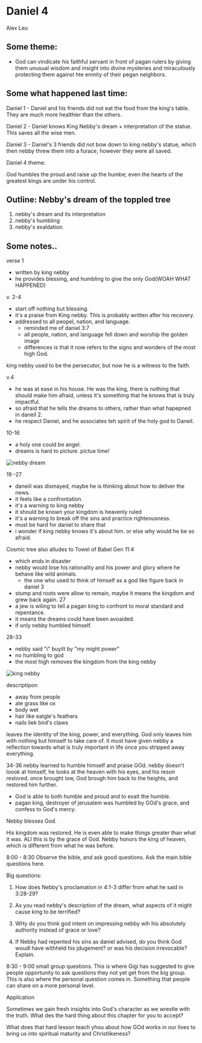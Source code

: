 # Daniel 4

Alex Leu

## Some theme:
- God can vindicate his faithful servant in front of pagan rulers by giving them unusual wisdom and insight into divine mysteries and miraculously protecting them against hte enmity of their pegan neighbors.

## Some what happened last time:

Daniel 1 - Daniel and his friends did not eat the food from the king's table. They are much more healthier than the others.

Daniel 2 - Daniel knows King Nebby's dream + interpretation of the statue. This saves all the wise men.

Daniel 3 - Daniel's 3 friends did not bow down to king nebby's statue, which then nebby threw them into a furace, however they were all saved.

Daniel 4 theme:

God humbles the proud and raise up the humbe; even the hearts of the greatest kings are under his control.

## Outline: Nebby's dream of the toppled tree
1. nebby's dream and its interpretation
1. nebby's humbling
1. nebby's exaldation.

## Some notes..
verse 1 
- written by king nebby
- he provides blessing, and humbling to give the only God(WOAH WHAT HAPPENED)

v. 2-4
- start off nothing but blessing.
- it's a praise from King nebby. This is probably written after his recovery. 
- addressed to all peopel, nation, and language.
  - reminded me of daniel 3:7
  - all people, nation, and language fell down and worship the golden image
  - differences is that it now refers to the signs and wonders of the most high God.

king nebby used to be the persecutor, but now he is a witness to the faith.

v.4
- he was at ease in his house. He was the king, there is nothing that should make him afraid, unless it's something that he knows that is truly impactful.
- so afraid that he tells the dreams to others, rather than what hapepned in daneil 2.
- he respect Daniel, and he associates teh spirit of the holy god to Daneil.

10-16
- a holy one could be angel.
- dreams is hard to picture. pictue time!

![nebby dream](https://i.pinimg.com/originals/38/60/a2/3860a27c17c255b25e6fc641c7de406e.jpg)

19 -27
- daneiil was dismayed, maybe he is thinking about how to deliver the news. 
- it feels like a confrontation.
- it's a warning to king nebby
- it should be known your kingdom is heavenly ruled
- it's a warning to break off the sins and practice righteousness.
- must be hard for daniel to share that
- i wonder if king nebby knows it's about him. or else why would he be so afraid.

Cosmic tree also alludes to Towel of Babel Gen 11:4
- which ends in disaster
- nebby would lose his rationality and his power and glory where he behave like wild animals.
  - the one who used to think of himself as a god like figure back in daniel 3
- stump and roots were allow to remain, maybe it means the kingdom and grew back again. 
27
- a jew is wiling to tell a pagan king to confront to moral standard and repentance.
- it means the dreams could have been avoaided.
- if only nebby humbled himself.

28-33
- nebby said "i" buyilt by "my might power" 
- no humbling to god
- the most high removes the kingdom from the king nebby

![king nebby](https://dwellingintheword.files.wordpress.com/2018/08/dan4-nebuchadnezzar-animal.jpg?w=450&h=198)

descriptipon 
- away from people
- ate grass like ox
- body wet
- hair like eatgle's feathers
- nails liek bird's claws

leaves the identity of the king, power, and everything. 
God only leaves him with nothing but himself to take care of.
It must have given nebby a reflection towards what is truly important in life once you stripped away everything.

34-36
nebby learned to humble himself and praise GOd.
nebby doesn't loook at himself, he looks at the heaven with his eyes, and his reson restored. once brought low, God brough him back to the heights, and restored him further. 
- God is able to both humble and proud and to exalt the humble.
- pagan king, destroyer of jerusalem was humbled by GOd's grace, and confess to God's mercy. 

Nebby blesses God.

His kingdom was restored. He is even able to make things greater than what it was. ALl this is by the grace of God. Nebby honors the king of heaven, which is different from what he was before.

8:00 - 8:30 Observe the bible, and ask good questions.
Ask the main bible questions here.

Big questions:

1. How does Nebby's proclamation in 4:1-3 differ from what he said in 3:28-29?

1. As you read nebby's description of the dream, what aspects of it might cause king to be terrified?

1. WHy do you think god intent on impressing nebby wih his absolutely authority instead of grace or love?

1. If Nebby had repented his sins as daniel advised, do you think God woudl have withheld his jdugement? or was his decision irrevocable? Explain.


8:30 - 9:00 small group questions. This is where Gigi has suggested to give people opportunity to ask questions they not yet get from the big group. This is also where the personal question comes in. Something that people can share on a more personal level.

Application

Sometimes we gain fresh insights into God's character as we wrestle with the truth. What des the hard thing about this chapter for you to accept?

What does that hard lesson teach yhou about how GOd works in our lives to bring us into spiritual maturity and Christlikeness?